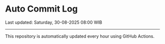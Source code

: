 # Auto Commit Log

Last updated: Saturday, 30-08-2025 08:00 WIB

---

This repository is automatically updated every hour using GitHub Actions.

